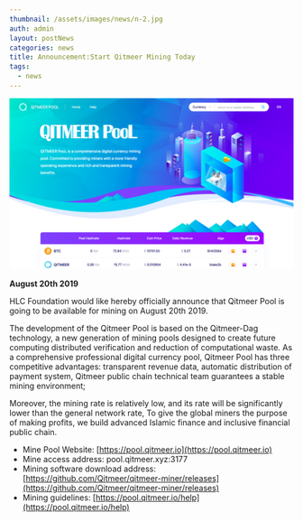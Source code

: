 ```yaml
---
thumbnail: /assets/images/news/n-2.jpg
auth: admin
layout: postNews
categories: news
title: Announcement:Start Qitmeer Mining Today
tags:
  - news
---
```


<img src="/assets/images/news/n-2.jpg" >

**August 20th 2019**

HLC Foundation would like hereby officially announce that Qitmeer Pool is going to be available for mining on August 20th 2019.

The development of the Qitmeer Pool is based on the Qitmeer-Dag technology, a new generation of mining pools designed to create future computing distributed verification and reduction of computational waste. As a comprehensive professional digital currency pool, Qitmeer Pool has three competitive advantages: transparent revenue data, automatic distribution of payment system, Qitmeer public chain technical team guarantees a stable mining environment;

Moreover, the mining rate is relatively low, and its rate will be significantly lower than the general network rate, To give the global miners the purpose of making profits, we build advanced Islamic finance and inclusive financial public chain.

- Mine Pool Website: [https://pool.qitmeer.io](https://pool.qitmeer.io)
- Mine access address: pool.qitmeer.xyz:3177
- Mining software download address: [https://github.com/Qitmeer/qitmeer-miner/releases](https://github.com/Qitmeer/qitmeer-miner/releases)
- Mining guidelines: [https://pool.qitmeer.io/help](https://pool.qitmeer.io/help)
